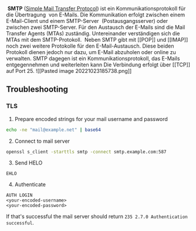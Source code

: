  **SMTP** ([Simple Mail Transfer Protocol](https://www.elektronik-kompendium.de/sites/net/0903081.htm)) ist ein Kommunikationsprotokoll für die Übertragung
 von E-Mails. Die Kommunikation erfolgt zwischen einem E-Mail-Client und einem SMTP-Server
 (Postausgangsserver) oder zwischen zwei SMTP-Server.  Für den Austausch der E-Mails sind die Mail Transfer Agents (MTAs) zuständig. Untereinander verständigen sich die MTAs mit dem SMTP-Protokoll. 
 Neben SMTP gibt mit [[POP]] und [[IMAP]] noch zwei weitere Protokolle für den E-Mail-Austausch. Diese beiden Protokoll dienen jedoch nur dazu, um E-Mail abzuholen oder online zu verwalten. SMTP dagegen ist ein Kommunikationsprotokoll, das E-Mails entgegennehmen und weiterleiten kann
 Die Verbindung erfolgt über [[TCP]] auf Port 25.
![[Pasted image 20221023185738.png]]

## Troubleshooting

### TLS

1. Prepare encoded strings for your mail username and password

```bash
echo -ne "mail@example.net" | base64
```

2. Connect to mail server

```bash
openssl s_client -starttls smtp -connect smtp.example.com:587
```

3. Send HELO

```smtp
EHLO
```

4. Authenticate

```smtp
AUTH LOGIN
<your-encoded-username>
<your-encoded-password>
```

If that's successful the mail server should return `235 2.7.0 Authentication successful`.
